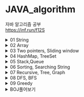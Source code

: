 # JAVA_algorithm
자바 알고리즘 공부   
<https://inf.run/f12S>
<details>
<summary>01 String</summary>

### 1-1 문자 찾기
    String으로 받은 내용 중 char로 받은 단어를 포함한 갯수 찾기
    charAt()으로 String의 특정 index 접근 ex)charAt(0)로 0번째 문자를 char로 가져온다
    향상된 for문에서는 배열이 들어가야하는데 그때 String.toCharArray()로 간편하게 배열생성가능
    str = str.toUpperCase(); 로 String을 대문자화
    c = Character.toUpperCase(c); 로 char를 대문자화
### 1-2 대소문자 변환
    String으로 받은 내용 중 대문자일경우 소문자로 소문자일 경우 대문자로 변환
    빈 String에 +=로 char를 추가한다는 생각을 떠올려보자
    Character.isLowerCase(x)로 소문자를 isUpperCase로 대문자를 판별할수있다.
    다른 방법으론 아스키 코드를 이용하는방법인데
    대문자의 아스키 코드범위는 65~90
    소문자의 아스키 코드범위는 97~122
    대문자와 소문자의 차이가 32나는걸 이용하는 방법도 존재한다.
### 1-3 문장 속 단어
    한 문장 속 가장 긴 단어 출력, 각 단어는 공백으로 구분된다.
    가장 긴 단어가 여러개일 경우 가장 앞쪽에 위치한 단어를 답으로 한다.
    방법 1
    현재 가장 긴 단어의 길이를 갱신하는 방식
    String[] s = str.split(" "); 로 split한 string들을 for문으로 돌면서 해결
    방법 2
    while문과 indexOf, substring를 이용하여 index기반으로 자르고 비교하는 방식
    while((pos= str.indexOf(' '))!= -1)
    String tmp = str.substring(0,pos); 
### 1-4 단어 뒤집기
    n개의 단어를 입력받고 뒤집어서 출력
    StringBuilder의 reverse를 이용하면 쉽게 가능하지만
    while(lt <rt) 를 이용하여 하면 제약이 걸린 상황에서도 문제없음
### 1-5 특정 문자 뒤집기
    알파벳과 특수문자로 구성된 문자열에서 알파벳만 뒤집고 특수문자는 자리유지
    1-4 문제와 비슷하다
    다만 Character.isAlphabetic()를 사용하여 알파벳 유무를 판별하고 
    lt가 특수문자일때, rt가 특수문자일때, 둘다 알파벳일때 3경우로 나누는걸 생각한다면 구현은 쉽다.
### 1-6 중복문자 제거
    문자열에서 먼저나온 문자의 중복이 나올경우 제거하는 문제
    (str.indexOf(str.charAt(i))==i 를 이용하는게 가장 핵심
    현 index와 현 알파벳이 최초로 발견된 index가 같을때 answer에 추가하는 방식
### 1-7 회문 문자열
    거꾸로 읽어도 같은 문자열을 회문 문자열이라 명하고 대소문자를 구분하지않는다.
    첫번째로 맨 앞과 맨뒤를 length/2번 비교하는 방식으로 확인가능하고
    두번째로 StringBuilder의 reverse로 문자열을 뒤집은뒤
    str.equalsIgnoreCase로 대소문자 구분없이 두 문자열을 비교하여 판별하는 방식이 있다.
### 1-8 유효한 팰린드롬
    회문을 팰린드롬이라고 한다. 알파벳만 가지고 검사하며 대소문자 구분하지않습니다.
    Character.isAlphabetic()로 알파벳 유무 판별해서 알파벳 뽑아낸뒤 1-7방식을 쓰려했는데
    강의에선 replaceAll 매소드에 정규표현식을 사용해서 알파벳을 제외한 문자들을 제거했다.
    str = str.toUpperCase().replaceAll("[^A-Z]","");
### 1-9 숫자만 추출
    문자열 속에서 숫자만 추출하여 순서대로 자연수 생성
    x>=48 && x<= 57 일때 a = a*10 +(x-48) 로 아스키 번호 활용한 방법1
    Character.isDigit(x)으로 숫자판별해서 누적하는 방법2
    Integer.parseInt로 string을 int로 변환해주자
    나는 str = str.replaceAll("[^0-9]",""); replaceAll의 정규식을 활용했음
### 1-10 가장 짧은 문자거리
    문자열과 문자가 주어졌을때 해당 문자열에서 문자와 주어진 문자사이의 최소거리 출력
    ex)student t  = 1012210
    생각하기 어려운 문제 같다...
    처음 거리를 주어진 길이인 100보다 크게 둔다 ex)1000
    정답 문자열인 answer를 만들고 입력 문자열을 왼쪽부터 끝까지 돌면서
    같은 문자일경우 0을 answer에 집어넣는다.
    계속돌면서 같은 문자가 아닐경우 +1를 해서 집어 넣는다.
    이렇게 한바퀴를 돈뒤에 오른쪽부터 왼쪽으로 문자열을 도는데
    거리를 다시 1000으로 시작하고 전과 같은 방식으로 하되
    answer 문자열에 집어 넣을때 answer의 숫자값과 현재 계산한 값을 서로 비교한다.
    비교해서 더 작은 값으로 answer를 교체 한다.
    Math.min으로 작은값 리턴 가능하다.
### 1-11 문자열 압축
    문자열을 입력받고 연속으로 나오면 뒤에 숫자로 표기해준다. 단 한번일땐 생략
    ex) KKHSSSSSSSE -> K2HS7E
    answer=""로 시작해서 +로 채워나가는 방법으로 시작할건데
    이 알고리즘의 핵심은 int cnt=1를 정의해두고 현 문자와 다음문자가 같을때 cnt를 ++한뒤
    만약 다르면 현문자를 answer에 집어넣고(+=) cnt가1보다 크면 cnt도 집어넣는다(+=)
    여기서 주의해야할 점은 다음문자를 비교해야되는데 마지막 문자같은 경우는 다음문자가없어서
    에러가 나기때문에 미리 문자열을 받을때 빈공간을 하나 더 넣어주자
### 1-12 암호
    문자열이 #과 *로 이루어져서 입력 되는데 7의 배수만큼 입력된다
    #은 이진수의 1이고 *은 0이며 바꿔진 이진수를 7자리씩 십진수화한걸
    아스키코드로 변환하면 대문자 알파벳으로 변환되는 암호입니다.
    또 여기서도 answer=""로 시작해서 +로 채워나가는 방법으로 시작할건데
    substring을 이용해서 7개씩 자르는거 기억하자(substring(0,7))
    그리고 replace로 #은 1로 *은 0으로 바꾸고
    Integer.parseInt(tmp,2)를 사용해서 이진수를 십진수로 바꿀수있다
    바꿔진 십진수를 char로 casting해줘서 대문자 알파벳으로 표시한다.
    substring(7)로 계속 잘라주는것도 잊지말자
</details>
<details>
<summary>02 Array</summary>

### 2-1 큰 수 출력하기
    n개의 정수를 입력받아 바로 앞수 보다 큰수만 출력, 단 첫번째는 무조건출력
    ArrayList<Integer>에 정수들을 add해서 담는데 앞 인덱스와 비교해서 클때만 담자
### 2-2 보이는 학생
    n명의 학생이 일렬로 앉아있을때 선생님이 볼수있는 학생의 수 구하기
    단 학생들은 앞 학생들보다 클때 보이고, 작거나 같으면 보이지않는다.
    이중 for문으로 앞으로 다시가서 검사하려했더니 시간초과가 뜸...
    결국 max 변수를 만들어서 계속 초기화 해주는 방식으로 구현
### 2-3 가위 바위 보
    A와 B 둘이서 가위바위보를 하는데 1:가위, 2:바위, 3:보
    이긴 사람을 출력하고 비기면 D를 출력
    A과 이겼을때 비겼을때 그외(졌을때 = B가 이긴것)
    세가지 상황으로 분류하여 구현했다.
    강사는 return값이 string이어서 향상된 for을 쓸때 toCharArray()과정이 필요했다.
### 2-4 피보나치 수열
    입력받은 정수만큼 피보나치 수열을 출력한다.
    재귀방식도 생각해봤지만 빅오가 너무 커질거같아서 반복으로 풀이를 생각함
    입력받은 정수크기의 배열을 선언하고 1 1 을 미리 넣어둔뒤
    for문을 돌면서 뒤뒤에꺼 와 뒤에 꺼를 더해서 배열에 넣는 방식으로 풀이했다.
    다만 배열을 사용하지 않고 하려면 a=1 b=1 c 3개의 정수를 미리 선언하고
    c= a+b 를 한뒤 그다음엔 a가 b가되고 b가 c가 되기때문에 a=b, b=c를 해줘야한다.
### 2-5 소수(에라토스테네스 체)
    입력된 자연수까지의 소수의 개수 출력
    그냥 소수 구할때는 자기 자신하고 1 빼고 나눠지면 아니다로 판정하려했으나
    시간복잡도때문에 에라토스테네스의 체 사용
    2부터시작해서 입력받은 n까지 돌면서
    0일때 체크하고 그 배수들을 다 1로 초기화해서 pass
### 2-6 뒤집은 소수
    n개의 자연수를 입력받고, 각 자연수를 뒤집은뒤 소수면 출력
    강사는 숫자를 10으로 나누어서 일의 자리수부터 하나씩 뽑아내고
    뽑아낸 숫자를res=0, res = res * 10 + t 이런식으로 해서 숫자를 뒤집었다
    나는 string으로 받아서 이전에 lt와 rt로 뒤집고 int로 변환함
    소수판별 매서드를 하나따로 만들고 1과 자신을 제외한 숫자로 나뉘면 소수가 아니라고판별함
### 2-7 점수계산
    맞은 문제를 1점 틀린문제를 0점으로 하는데 연속으로 맞출시
    가산점을 부여하여 +1을 추가한다.
    tmp 변수를 사용하여 1일때 +1추가하고 0일때는 0으로 초기화 해주는게 포인트
### 2-8 등수구하기
    n명의 학생을 등수 매긴다. 단, 같은 점수는 같은등수로 동일처리
    cnt를 1로 두고 들어온 인덱스의 값을 전체와 비교해서
    다른 인덱스 값보다 작으면++를 해준다.
### 2-9 격자판 최대합
    입력된 n의 n*n크기의 격자판의 각행, 각열, 두 대각선의 합 중 가장큰값 출력
    나는 이차원 배열로 받은뒤 일일이 다 구해보고 가장큰값 찾았음
    강사도 비슷한 방식이지만 코드가 간결함, 다구하고 Math.max로 미리 정리해놓은등
### 2-10 봉우리
    격자판에서 가장자리는 0으로 초기화하고 자신의 상하좌우 숫자보다 큰곳은 봉우리다.
    같으면 봉우리 X
    이차원배열의 사방탐색을 사용했다. 미리 direction이라는 이차원배열에 사방이동을 저장해두고
    불러와서 쓰는 형식으로 구현했다.
    근데 항상 느끼지만 x y 이동이 [y][x] 이동이여서 맨날 헷갈린다.
    나는 indexOutOfRange가 나올까봐 미리 0으로 초기화된 배열을 만들었는데
    강사는 nx>=0 && nx<n 이런식으로 범위를 지정해둬서 회피했다.
### 2-11 임시반장 정하기
    1~5학년동안 n명의 학생들 중 같은반이었던 학생이 많은 학생이 반장이된다
    단 같은 경우엔 번호가 작은 학생이 반장이된다.
    세로로 학년별로 비교를 하려했으나 실패했다. 
    전혀 해결방안은 떠올리지 못한 문제... 다중for문에 취약함 gg
    가로로 즉 학생별로 비교를 하는 걸 생각해야한다.
    또한 같은 경우를 생각해서 최대치인 학생을 앞에서 부터 찾는데
    찾자마자 바로 break해준다. 그래야 맨번호가 나옴
    
### 2-12 멘토링
    n명의 학생과 m번의 시험을 보면서 멘토 멘티가 가능한 쌍을 구한다.
    멘토는 m번의 시험 전부에서 멘티보다 높은 등수여야한다.
    정말 많이 헤맨 문제.... 다중 for문으로 넘어갈수록 머리가 안돌아간다.gg
    n명의 학생이 있기 때문에 경우의 수는 n*n 쌍이 생긴다. n*n쌍을 만들고
    멘토가 될 학생과 멘티가 될 학생의 테스트 등수를 비교해서 
    멘토가 등수가 더 크면 false를 반환하여 멘토자격X
    되면 true를 반환한뒤 n*n쌍를 1로만든다.
</details>

<details>
<summary>03 Two pointers, Sliding window</summary>

### 3-1 두 배열 합치기
    오름차순으로 정렬된 두 배열을 오름차순으로 다시 하나의 배열로 합치기
    두개의 cnt 값을 설정하고 while문을 통해 루프하면서 add 해준다.
    for문 만 생각했었는데 while문 쓰는거 까먹지말자
### 3-2 공통원소 구하기
    두 집합에서 공통원소를 추출하여 오름차순으로 출력해라
    처음엔 이중 for문 으로 해봤는데 당연히 시간초과 나왔고
    cnt를 두개 설정해서 while문을 통해 도는 방식으로 했다.
    다만 두 집합을 Arrays.sort()로 미리 오름차순으로 정렬했다.
    1. 미리정렬 2. 2개의 포인터로 while문 순회 3.조건만족시 add
    이런식으로 생각해야되는것같다.
### 3-3 최대 매출
    n일중 연속된k일간의 최대 매출액 구하기
    이중 for문으로 생각했는데 시간초과 떠버림
    sliding window라는 기법 사용, 길이가k인 창문을 생각해서 계속 미는형식
    최초엔 k크기만큼의 창문 구하고 그담부턴 다음인덱스를 더하고 맨뒤 인덱스를 빼는형식으로 창문유지
    max+= (arr[i]-arr[i-k]); 이런식으로
    max가 answer변수보다 클때 초기화해주는 형식으로 구하자
### 3-4 연속 부분수열
    n개의 수로 이루어진 수열에서 연속된 부분수열의 합이m이 되는경우 구하기
    나는 2개의 포인터를 이용하여 원하는수보다 커지면 인덱스를+1 해서 진행했는데
    강사는 2개 포인터와 sliding window 를 섞어서 씀. 굳이?
### 3-5 연속된 자연수의 합
    양의 정수 n을 연속된 자연수의 합으로 가능한 가짓수 출력
    나는 n을 n개의 int[]로 만들어서(ex n=5  arr= 1 2 3 4 5)
    포인터를 2개써서 확인하는 방식으로 했다. (3-4 참고)
    강사는  ex) n=15 일때  2개로 나뉘어 지려면 1+2=3을 빼고 15-3=12
    12/2 =6  1+6 , 2+6 이렇게 나누어지면 가능하다 방식을 사용했다.
### 3-6 최대 길이 연속부분수열
    0과 1로 구성된 수열에서 최대 k번 만큼 0을 1로 변경가능할때 최대 1부분길이
    어떻게 풀어야할지 감을 못잡음 gg
    포인터 2개와 sliding window로 푸는데 rt가 움직이는데 1일때는 지나가고
    0일때는 cnt를 올린다. cnt가 k보다 커질때는 lt를 움직여서 0을 1로 바꾼걸
    다시 0으로 돌리면서 cnt를 줄여준다.rt-lt+1로 길이를 구하고 
    answer보다 커질때 answer를 초기화해준다.
</details>
<details>
<summary>04 HashMap, TreeSet</summary>

### 4-1 학급 회장
    후보중 가장 많이 선택된 후보를 출력
    배열로 받아서 그냥 갯수 세려했는데 해쉬를 써봐야될것같아서
    HashMap을 사용해서 풀어봄. containsKey로 있는거면 그냥 value값을 +1해주고
    없는거면 새로운 후보니까 put해줌, 최대값은 key를 순회하며 초기화하는 방식으로함
    강사는 map.put(x,getOrDefault(x,0)+1)을 사용해서 좀더 간편하게 map세팅을함
    size로 key갯수를 알수있다. remove로 제거가능. keySet으로 순회하는거 중요
### 4-2 아나그램
    anagram은 알파벳의 나열순서는 다르지만 그 구성이 일치할 경우를 의미한다.
    ex) apple  ppela
    입력받은 두 문자열이 아나그램인지 YES NO로 판별한다.(대소문자 구분)
    난 HashMap을 사용하여 풀었다. getOrDefault로 처음 문자열을 받고
    그 다음 문자열을 받을때 getOrDefault로 같은게 있으면 value값을 -1하는 방식
    그리고 value를 돌면서 0이 아닌값이 있으면 아나그램이 아니라고 생각한다.
### 4-3 매출액의 종류
    n일간의 매출기록중 연속된 k구간 매출액의 종류를 모두반환한다.
    처음엔 HashSet을 이용해서 중복제거를 하려고했는데... 이걸 이용하자니
    이중for문을 써야해서 시간 초과~
    원하는대로 HashMap의 size() 즉 key갯수와 sliding window를 결합해서 풀었다.
    여기서 생각해야되는점이 value값이 0이되면 해당 key를 remove해줘야 size()할때 포함이안된다는점
    형태 자체는 문제3-3의 변형느낌으로 품
    강사도 유사하게 푼듯? 다만 굳이 lt rt를 할이유가 있나 싶음
### 4-4 모든 아나그램 찾기
    S문자열에서 T문자열과 아나그램이 되는 S의 부분문자열의 개수를 구하라
    s 와 t 로 map 2개 만들어서 비교하는 방식
    lt와 rt로 sliding window를 돌면서 확인
    isEqual메소드를 만들어서 두map이 같은지 확인했다.
    나는 isEqual를 따로 만들었는데 map.equals()로 간편하게 확인가능함...
### 4-5 k번쨰 큰 수
    1~100 사이 숫자 n장을 가지고있는데 미리 뽑아둠
    이 n장에서 3번 뽑아서(중복허용X) 더한 값 중 k번째로 큰값찾기, 없으면 -1 return
    삼중 for문으로 하면 시간초과 나려나? 했는데 n이 최대100이라 n^3의 상황에서도 1000ms안쪽
    삼중 for문으로 경우 다 구하고 HashSet에 집어넣어서 중복은 다 제거함
    ArrayList에 넣고 sort하는데 Collections.sort(answer,Collections.reverseOrder());
    내림차순으로 정렬함
    answer.size()가 k-1보다 클때 answer.get(k-1)로 값 리턴해주고 작으면 -1리턴
    강사는 TreeSet을 이용해서 set의 중복제거와 자동으로 정렬되게 했다.
    TreeSet<Integer> Tset = new TreeSet<>(Collections.reverseOrder));
    TreeSet에는 first 와 last 메소드가 있는데 각각 맨앞 맨뒤 값을 가져온다.
</details>
<details>
<summary>05 Stack,Queue</summary>

### 5-1 올바른 괄호
    괄호가 올바르게 입력되면YES 아니면 NO
    Stack을 이용해서 (가 입력되면 스택에 집어넣고 아니면 즉 )면pop하는데
    Stack 내부에 아무것도 없을때 pop하려하면 바로 false를 리턴한다.
    stack.pop()
    stack.add()
    stack.push()
    stack.empty()
### 5-2 괄호문자제거
    입력된 문자열중 소괄호 사이에 있는 모든 문자 제거 후 남은 문자 출력
    제대로 입력했다는 가정이 전제인듯?
    stack에 push하는데 만약 ')'면 peek로 스택맨위 검사하면서 (일때까지 다 pop해버리는 방식으로 품
    강사도 같은 방식인데 나는 peek로 확인하고 pop했는데 강사는 그냥 바로 pop해버림
    if(x==')') while(stack.pop()!='(') 이렇게 넘어감. 간편한듯?
    나는 향상된 for문으로 char가져왔는데 stack.get으로 하나씩 가져올수도있다.
### 5-3 크레인 인형뽑기(카카오)
    크레인으로 하나씩 뽑고 바구니에서 맨위에 있는것과 같으면 인형이 터지는 방식,터진인형갯수 return
    풀이에 앞서서 머리속 생각을 바로 옮기지않고 메모장에 정리한뒤 작성함.
    이렇게 하니까 어렵지 않게 풀이가능했음.
    이차원배열 arr[n][k]라 했을때 n을 돌면서 0이면 continue로 넘어가고 아니면 그값을
    pick으로 가져온뒤 가져온 pick값이 현재 스택의 peek와 같으면 pop한뒤 answer+2하고 pick다시0
    0보다 클때(즉 같지않을때) push해서 스택에 넣어주고pick0. 이때 스택에 암것도 없을때peek시 
    exception이 발생하기 때문에 empty()할때는 그냥 바로 push해주고pick0.
    알아둘점은 k에 move의 칸-1이 들어간다는 점
    강사도 비슷한 방식인듯 다만 push하고 pop하는 조건문세울때 좀더 깔끔한듯하다<- &&같은 조건을 나는 자꾸 잊는듯...
### 5-4 후위식 연산(postfix)
    후위연산자를 연산한 결과 출력,후위식연산? ex)3*(5+2)-9 -> 352+*9- 이런식으로 변경
    스택을 이용해서 숫자면 push 연산자가 나오면 pop() 두번해서 해당연산자에 맞는 연산하게 한뒤
    그 결과값을 다시 push하는 형식으로 구현했다.
    여기서 char로 숫자를 받아오는데 이걸 int로 바꾸는 방법은 다양하니 알아두자
    //stack.push(Integer.parseInt(String.valueOf(x)));
    //stack.push(Character.getNumericValue(x));
    //stack.push(x-48);
### 5-5 쇠막대기
    괄호로 이루어진 문자열에서 () 경우만 레이저이고 나머지는 (로시작해서 )로 끝나는 막대기
    레이저로 잘린 총 막대기의 조각수를 구해라
    처음에 보고 이게뭐지 싶었던 문제 고심끝에 생각한 방법은
    일단 ()인 경우를 L로 만든다음 순회하면서 L일때는 스택에 쌓인 size만큼 더해주고
    )일때는 막대기의 끝이니까 1를 더해준뒤 pop해준다.
    근데 ()를 L로 만드는걸 순회하면서 하려했더니 index에러가 났다.
    그래서 그냥 String의 replace 메소드를 사용해서 바꾸니 편하고 좋았다.
    String replaceStr = str.replace("()","L");
    강사와 생각하는건 비슷했는데 강사는 str를 i로 순회하면서 i-1값을 통해 막대기인지 레이저인지
    판단하는 방식을 사용했다.
### 5-6 공주 구하기
    n명의 사람중 k번째 때마다 사람을 뺀다. 마지막으로 남은 사람 return
    queue를 이용해서 구현했다. 큐의 size가 1이 되기전까지 돌면서
    cnt 값이k일때마다 remove하고 아니면 poll로 제거한뒤 다시 queue로 넣는다.
    Queue<Integer> queue =new LinkedList<>(); 자바에서 큐는 linkedlist로 생성해야한다.
    queue.offer() add와같은기능
    queue.add()
    queue.poll() 맨앞에걸뽑고(제거하고) 반환함
    queue.remove() 제거
    queue.size()
### 5-7 교육과정 설계
    처음에 꼭들어야하는 수업 순서가 있다(선수과목같은)
    다음으로 입력받는 자신이 짠 수업순서가 올바르면 YES 아니면 NO 반환
    큐를 만들고 짠수업에서 같은 값이 나오면 큐에서 제거하고 만약 큐가 비었다면 제대로 만든거로 판단
    강사는 contains로 일단 값이 존재하나 찾고 그담에 poll로 뽑은걸 비교해서 같지않으면 바로no리턴하는 방식
    이렇게하면 중간에 순서가 잘못된순간 바로 알수있어서 좋다. 내방식은 다 돌아봐야 알수있어서 별로인듯
### 5-8 응급실
    대기 중인 사람들중 현재 순서보다 위험도가 높은 사람이 있다면 현재순서인사람을 제일뒤로 놓고 다음 사람을 뽑는다.
    즉 대기목록에 자기 보다 위험도가 높은 환자가 없을 때 자신이 진료를 받는 구조.
    m번째 환자는 몇번째로 진료를 받는가?
    일단은 gg를 친문제
    구조는 이해했으나 중복 처리 방법을 몰랐다. 같은 위험도일때 어떻게 내가 처음 고른m번째 사람인지 구별방법을 생각못함
    결국 강사의 방식을 보니 class를 따로 만들어서 id 와 위험도를 만들어주고 id를 통해구분하는 방식을 사용했다.
</details>
<details>
<summary>06 Sorting, Searching String</summary>

### 6-1 선택 정렬
    선택정렬을 사용해서 오름차순으로 정렬, 출력하라
    선택정렬이란 처음부터끝까지 돌면서 가장 작은 값을 하나뽑고 그다음작은값을뽑고...
    이런식으로 쭉 훑어서 정렬하는것. O(n^2)의 시간복잡도를 가지고있으며 버블정렬보단 2배빠르다.
### 6-2 버블 정렬
    버블정렬을 사용해서 오름차순으로 정렬, 출력하라
    버블정렬은 1번째와2번째를비교 정렬, 2번째와 3번째를 비교정렬....n-1번째와 n번째 비교정렬 후
    다시 처음으로 돌아가 n-2번쨰와 n-1번째 까지 정렬.... 이런식으로 한번 돌때마다 마지막하나가 정렬된다.
    최악의 성능이기때문에 지양할것.
### 6-3 삽입 정렬
    삽입정렬을 사용해서 오름차순으로 정렬, 출력하라
    삽입정렬은 배열의 모든 요소를 차례대로 확인하는데 이미 정렬된 부분과 비교해서 자신의 위치를 찾아서 삽입한다.
    떠올리기 굉장히 어려운 정렬이었다. 한번 gg쳤었음
    i값을 1부터 시작하고 j=i-1로 두어서 확인할 값인 arr[i]와 그전값들인 arr[j]들을 비교해서 크면 앞으로 미는 정렬이다.
    arr[i]가 더크면 멈추고 멈출때 기억한 j값에 1를 더해서 해당 위치에 삽입하면 정렬된다.
    https://hahahoho5915.tistory.com/8 <-이해안되면 보는 블로그
### 6-4 Least Recently Used
    LRU 알고리즘을 토대로 만드는 알고리즘
    contains 메소드를 따로 만들어서 캐시에서 동일한 작업번호가 있으면 해당 인덱스를 가져오고 아니면-99를 반환
    -99가 반환되면 삽입정렬때를 응용해서 캐시끝부터 처음까지 돌며 앞으로 한칸씩 당기고 첫칸에 해당 작업삽입
    -99가 아니면 인덱스가 반환된것이므로 해당 인덱스 부터 한칸씩 당기고 첫칸에 인덱스의 값 삽입
    강사와 같은 방식, 다만 난 인덱스를 가져오는 과정을 메소드로 따로 뺌
### 6-5 중복 확인
    자연수 중복여부 확인
    나는 입력받은 배열을 set에 집어넣어서 set.size()와 원래 배열 length를 비교해서 
    다르면 중복이있음, 같으면 유니크함 으로 판별했다.
    강사는 sort 한뒤 for문돌면서 이번 인덱스값과 다음 인덱스 값이 같은 경우 중복있음으로 판별함
### 6-6 장난꾸러기
    정렬된 정수들 사이에서 누가 두개의 위치를 서로 바꿨다. 바꾼 두 위치값을 반환하자.
    나는 정렬한 값과 원래의 값끼리 비교해서 위치를 찾았다. lt rt를 설정해서 앞에서 한번 찾고 뒤에서 한번찾았는데
    그럴필요가 없었네. 강사는 그냥 다를때마다 add넣어서 그냥 한번에 해결.
### 6-7 좌표 정렬
    n개의 평면좌표(x,y)들을 정렬하는데 x기준으로 오름차순으로 정렬하고 x값이 같을땐 y값 기준으로 오름차순으로정렬
    이차원배열로 푸는데 Array.sort()를 단순히 사용하려니 안되길래 gg쳤었다. 살펴보니 이차원배열은 comparator를 implements해서
    해야 되더라. 그래서 람다식을 이용해서 사용했고 o1[0] 과 o2[0]으로 비교해서 같을때는 o1[1] o2[1]로 두번째 인자를 비교했다.
    여기서 return 되는 값이 음수면 오름차순이고 양수면 내림차순인듯함. Integer.compare(o1[1],o2[1])로 비교간단히
    강사는 클래스를 따로 만들고 Comparable를 implements해서 compareTo를 오버라이딩 해서 Collection.sort로 해결함
    알아는 두는게 좋을듯함!
### 6-8 이분검색
    배열을 오름차순으로 정렬한뒤 이분검색(이진탐색)을 통해 m의 위치를 찾는다.
    이분검색은 배열의 절반에서 큰지 작은지를 확인한뒤 다시 절반으로 나누고 큰지 작은지 판단을 계속해서 하는 검색이다.
    매 단계에서 검색할 리스트의 크기를 절반으로 줄인다.
    나는 lt 와 rt를 설정한뒤 middle값을 계속구하고 arr[middle]보다 클때는 오른쪽이니까 lt= middle+1
    반대의 경우엔 rt = middle -1를 해서 lt<=rt인 동안 계속해서 반복하게 했다.
    강사도 같은 방식으로 풀었넹
### 6-9 뮤직비디오
    결정알고리즘 문제.
    n개의 곡을 m개의 dvd로 나눠서 담는데 dvd의 최소 용량 크기를 구하라.(각 dvd 크기는 동일)
    나는 최소용량이 곡중 가장 큰값 즉 1개만 들어갈때 라고 정하고, 모든곡이 한dvd에 들어갈 때 해서
    least 와 max를 구해둔뒤 least가 max보다 작거나 같을때 least를 +1하면서 찾는 방식을했다.
    for문으로 곡들을 돌면서 만약 더해진 값들이 least보다 크면 만들어둔 ArrayList에 추가하고 아니면 sum해두는방식으로 확인
    마지막으로 ArrayList의 크기가 원한 m개의 갯수보다 작거나 같을때 최소값이라고 판단했다.
    강사는 이분검색을 통해서 결정알고리즘을 푸는것이라고 했다. 내방식은 너무 문제에fit한듯;
    mid값을 용량의 크기로 잡고 가능할때 일단 저장해두고 왼쪽값을 살펴보고 불가능하면 오른쪽 값을 살펴보는방식
    더 컴팩트하고 좋은것같다. 다만 아직은 이정도로 생각하지는 못하겠...
    //Arrays.stream(arr).max().getAsInt(); 배열값중 가장큰값 가져오기
    //Arrays.stream(arr).sum() 배열값 다 더하기
### 6-10 마구간 정하기
    gg친 문제. 구현 방향을 잡기 어려웠다. 다시 한번 볼것
    결정알고리즘을 통해 푼 문제. 결정 알고리즘은 결국 답을 계속 좁혀나가서 최고의 답을 찾아 나가는 알고리즘인데
    여기서는 가장 가까운 두 말의 최대거리를 구하는게 목적이기 때문에 즉, 말 사이의 거리 중 최고의 답을 찾아가는것이다.
    거리는 1부터 최대arr[n-1] 까지의 범위 내에 존재하고 이분 탐색을 응용해서 값을 더 빠르게 찾아나가보았다.
    결국 핵심은 배치할수있는 말의수가 c마리의 말보다 같거나 클때 조건이 성립하므로 이분탐색으로 계속해서 찾아나가는게 핵심

</details>
<details>
<summary>07 Recursive, Tree, Graph</summary>

### 7-1 재귀함수
    재귀 함수는 스택 프레임을 사용한다. 따라서 부르는 위치에 따라서 반환되는값이 다르다!
    ex)     System.out.println(n);
            DFS(n-1);                   // 반환값 n n-1 n-2 ...
    ex)     DFS(n-1);
            System.out.println(n);    // 반환값 1 2 ... n-1 n 

    위 두 상황의 반환이 완전 반대다.
    스택프레임 안에는 매개변수 정보와 지역변수정보, 그리고 함수가 끝났을 때 복귀주소가 들어있다.(백트래킹?)
    void일때 return;으로 끝내기 가능
### 7-2 이진수 출력
    재귀를 이용해서 이진수를 출력해보자.
    스택 프레임을 이용해서 DFS(n/2)를 부르며 n%2값을 출력한다. 종료조건은 n==0일때로 지정
### 7-3 팩토리얼
    재귀를 이용한 팩토리얼 구현
    스택 프레임을 이용해서 n*DFS(n-1)을 부르고 종료조건은 n=1 일때 1 return
### 7-4 피보나치
    재귀 함수를 이용한 피보나치 수열 출력
    반복문이 더 좋긴하지만 재귀함수를 통해 구현해보자.
    그냥 재귀함수를 사용하면 이미 구했던 값을 다시 구하는 과정에서 시간 소모가 심하다.
    따라서 메모이제이션을 사용해서 시간을 단축해보자.
    메모이제이션은 동일한 계산을 반복해야 할 때, 이전에 계산한 값을 메모리에 저장함으로써
    동일한 계산의 반복 수행을 제거하여 프로그램 실행 속도를 빠르게 하는 기술이다.
    피보나치를 구하면서 구해진 값을 arr에 저장해서 그 값이 필요할때 꺼내서 쓰면 계산과정이 단축되는걸 이용한다.
### 7-5 이진트리순회
![binaryTree](src/git_resource/binaryTreeEx.png)

    이진 트리를 순회하는 방법에는 3가지 방법이 있다.
    전위 순회 : 부모 -> 왼쪽 자식노드 -> 오른쪽 자식노드  // 1 2 4 5 3 6 7
    중위 순회 : 왼쪽 자식노드 -> 부모 -> 오른쪽 자식노드 // 4 2 5 1 6 3 7
    후위 순회 : 왼쪽 자식노드 -> 오른쪽 자식노드 -> 부모 // 4 5 2 6 7 3 1
    부모의 위치가 순회이름을 결정하는듯?
    재귀의 방식을 사용하는데 탈출조건은 null일때 return; 한다. 
    그외에는 왼쪽자식 노드와 오른쪽 자식 노드를 탐색한다. 이때 어디에 print를 넣느냐에 따라 순회가 바뀐다.
    if (root == null)
        return;
    else {
        //System.out.print(root.data + " ");  전위 순회
        DFS(root.lt);
        System.out.print(root.data + " "); //중위 순회
        DFS(root.rt);
        //System.out.print(root.data + " "); 후위 순회
        }
### 7-6 부분집합 구하기
    재귀를 활용한 모든 부분 집합 구하기.
    int 배열 int[] ch 를 만들어서 현재 입력된 L 값이 포함된지 안된지를 판별한다. 1일경우 O, 0일경우 X
    스택 프레임을 이용하는데 1부터 n까지의 숫자를 돌면서 숫자가 포함된경우 포함되지않은경우 2가지로 나누어서 진행되는게 포인트
    이해는 할수있지만 아직까지 이런 알고리즘을 떠올리는것은 어려운것같다...
### 7-7 이진트리 레벨탐색
    7-5번의 이진트리를 DFS방식이 아닌 BFS방식으로 풀어보자.
    BFS는 루트로 부터 거리(레벨)을 기준으로 가까운 것부터 방문하는 방식이다.
    일반적으로 큐를 사용해서 반복적 형태로 구현하는 것이 잘 작동한다. DFS때는 재귀방식을 사용했었다.
    노드의 왼쪽 오른쪽이 null이 아니면 큐에 집어넣고 레벨을 +1하는 방식이다. 자세한건 코드 참조
### 7-8 송아지 찾기 1
    현재 위치로 부터 수직거리에 있는 송아지를 +1 , -1 , +5 의 이동 거리로만 움직이는 최소 횟수 구하기.
    최소 횟수를 구하려면 BFS를 사용해야한다고 생각해서 BFS를 사용했다.
    큐를 이용했고 레벨을 통해 횟수를 측정했다. +1인 경우 -1인경우 +5인 경우와 송아지 위치와 비교해서
    찾았는데 처음에는 시간 초과가 발생했다.
    이걸 어떻게 해결할까 고민하다 예전에 메모이제이션을 응용하여 이전에 갔던 값을 기록해둬서 
    갔던 값은 큐에 안 집어넣었더니 시간초과 문제를 해결했다.
    강사도 비슷했지만 	int[] dis={1, -1, 5};를 이용해서 움직이는 값을 for문을 통해 받았다.
    좀 더 좋은 방법이니 알아두자. 만약 이동방식이 늘어난다면 내꺼는 너무 fit해서 재사용성이 안좋다.
### 7-9 Tree 말단노드까지의 가장 짧은 경로(DFS)
    DFS로 트리의 말단노드까지의 거리중 가장 짧은 경로를 찾는문제.
    다만 속았다. DFS로는 모든경우를 판단할수없었다.
    나는 자식이 하나인경우에 어떻게 dfs로 풀수있지에 대해 고민했는데 그냥 bfs로 풀란다. ㅠㅠ
    강사의 방식과 비슷했으나 강사는 따로 min값을 선언하지않고
    Math.min(DFS(L+1, root.lt), DFS(L+1, root.rt)); 으로 최소 경로값을 찾더라.
    나쁘지않은듯?
### 7-10 Tree 말단노드까지의 가장 짧은 경로(BFS)
    BFS로 트리의 말단노드까지의 거리중 가장 짧은 경로를 찾는문제.
    BFS가 정석인 문제라고 한다.
    BFS를 이용해서 했다만... 나는 최소 거리가 나올때마다 초기화를 진행했는데 생각해보니
    BFS는 레벨 탐색이라 가장먼저 나온 end node의 거리가 사실 최소거리여서 바로 반환하면 되었던것...
    if(cur.lt==null && cur.rt==null) return L; 그래서 그냥 이렇게만 해도 되었다.. ㅠㅠ
### 7-11 그래프와 인접행렬
    그래프는 이차원 배열로 구현하는게 정석인듯
    1. 무방향 그래프 : 만약 1 3 이런식으로 들어오면 arr[1][3] = 1, arr[3][1] = 1 이렇게 둘다 체크.
    2. 방향 그래프: 만약 1 3 이런식으로 들어오면 arr[1][3] = 1 이거만 체크.
    3. 가중치 방향 그래프: 만약 1 3 5 이런식으로 들어오면 arr[1][3] = 5 이런식으로 가중치까지 체크.
### 7-12 경로탐색
    DFS를 이용한 그래프 경로 탐색.
    root 부터 특정 노드까지 갈수있는 모든 경우를 dfs로 구한다.   
    dfs는 깊이 우선 탐색이라 했지만 결국 내가 갈수있는 최대한의 가지를 뻗어 나가는거라 생각하면 될것같다.

    public void DFS(int v){
		if(v==n) answer++;
		else{
			for(int i=1; i<graph.length; i++){
				if(graph[v][i]==1 && ch[i]==0){
					ch[i]=1;
					DFS(i);
					ch[i]=0;
				}
			}
		}
	}
### 7-13 경로탐색(인접리스트)
    7-12때와 같은 경로 탐색이지만 이차원배열로 행렬을 만드는게 아닌 인접리스트를 사용한 방법
    인접리스트를 사용하면 노드수가 많아져도 부담이 덜하다. 갈수있는 곳만 가니까?
    ArrayList<ArrayList<Integer>> graph = new ArrayList<ArrayList<Integer>>(); //인접리스트 생성방식
    	
    public void DFS(int v){         //방식 자체는 이전과 같다. 다만 인접리스트의 사용과 초기화을 알아두자
		if(v==n) answer++;
		else{
			for(int nv : graph.get(v)){
				if(ch[nv]==0){
					ch[nv]=1;
					DFS(nv);
					ch[nv]=0;
				}
			}
		}
	}

    //초기화 방법
    for(int i=0; i<=n; i++){
        graph.add(new ArrayList<Integer>());
    }
    ch=new int[n+1];
    for(int i=0; i<m; i++){
        int a=kb.nextInt();
        int b=kb.nextInt();
        graph.get(a).add(b);
    }
### 7-14 그래프 최단거리(BFS)
    BFS로 그래프 최단거리구하기.
    기존 BFS와 다른점은 7-13에서 배웠던 인접리스트를 활용했다는점. 그리고 이전 값에 +1해가는 방식이라는점이다.
    물론 기존의 행렬로 구하면서 레벨값을 거리로 하는 방법이 좀더 친숙하긴하나 이 방법도 기억해두자.
</details>
<details>
<summary>08 DFS, BFS</summary>

### 8-1 합이 같은 부분집합
    n개의 원소로 이루어진 자연수 집합에서 두개의 부분집합으로 나누었을때 두 부분집합의 합이 서로같은 경우 YES반환.
    이전 모든 부분집합을 구하던 코드에서 영감을 받아서 코드 작성.
    check로 내가 현재 간 값을 true false로 표기한다.
    이전과 같이 현재 원소를 넣는 경우 안넣는 경우 2개의 상황을 통해 모든 경우의 수를 구하는 것이 목표.
    다만 두 부분집합을 비교하는게 좀 까다로웠는데
    int subset1 =0;   //check가 true인 값
    int subset2 =0;  //check가 false인 값
        for (int i = 0; i < n; i++) {
            if(check[i])
                subset1+=arr[i];
            else
                subset2+=arr[i];
            }
    if(subset1==subset2){
        result =true;
    }
    subset1과 2를 check를 통해 구분하여 구하고 비교하는 방식을 채용했다.
    강사의 방식은 전체 합에서 지금 subset의 합을 빼서 subset과 같은지 비교해서 찾았는데 크게 와닿진...
    subset의 합이 전체의 1/2보다 클때는 return;해서 성능을 향상 시킬수있을것같다.
### 8-2 바둑이 승차
    개가 n마리 있고 트럭엔 C 무게만큼 담을수 있을때 최대한 담을수 있는 무게는?
    dfs로 문제를 풀었다.
    이전 allSubset문제 처럼 모든 경우를 다 둘러본다. 개를 태운다 안태운다로 이진트리를 만드는것.
    check를 통해 구해진 값이 c보다 크면 바로return;하고 아니면 max값을 계속 초기화하는 방식.
### 8-3 최대점수 구하기
    시간제약 속에서 가장 많은 점수를 얻는 문제들을 푸는 경우를 찾는 문제.
    DFS로 모든경우를 뒤지고 그속에서 max를 계속 초기화 하는 방식으로 풀었다.
### 8-4 중복순열
    n개의 숫자 중 중복을 허락해서 m번 뽑는 모든 경우의 수. 즉 모든 경우의 수는 n^m가지가 될것이다.
    생각보다 헤맨 문제. 지금까지의 이진 트리가 아니라 n번 뽑아야하니까 n개의 가지 씩 늘어가는 트리를 생각해야함.
    static int[] checkCurInt;가 핵심인데 같은 레벨에서 n번 돌때 1 2 ... n의 for 문의 i값을 저장해서
    모든 경우를 기록하는게 포인트라고 할 수 있다. 탈출조건은 레벨값이 m이 될때 라고 할수있다.
### 8-5 동전교환
    거슬러줄 돈과 여러 단위의 동전을 입력받고 거스름돈을 줄때 가장 적은수로 동전을 교환해줄수있는 방법.
    BFS를 생각했으나 일단 DFS로 풀었다. 이전 8-4 중복 순열 문제와 같이 모든 경우를 뽑는데 거슬러줄 돈보다 동전의 합이 크면 안된다.
    근데 시간초과가 났었는데 여기서 큰수, 즉 단위가 큰 동전을 먼저 생각해야지 시간이 단축되는데 크게 도움된다.
    그 외에도 이미 구한 min 값보다 큰 값들은 pass 하는 등의 시간 단축 요소도 있었다.
    Arrays.sort(arr,Collections.reverseOrder()); 이것으로 내림차순 int 배열을 만들수있는데 
    다만 여기서 int[]가 아니라 Integer[]로 선언해야 가능하다는점 명심해야한다.
    강사와 사고가 정확히 똑같았다 ㄷㄷ
### 8-6 순열 구하기
    중복없이 순열을 구하기. 
    8-4와 비슷하지만 중복을 배제해야한다. 내용자체는 같다 다만 주의해야할점? 생각해야할점은
    중복은 check같은 boolean 체크를 할필요가없고, 중복제외는 check해서 안간곳만 가는 걸 이해해야한다.
    간단한듯 뭔가 아리송했던? 한번쯤 다시 봐야할 문제. 긴가민가. 
    cur_int를 안쓰고 그냥 check값 true false 체크로만 하려하니까 어려워진다. 그냥쓰자
    for (int i = 0; i < n; i++) {
        if(check[i]==false) { //안갔을때
            check[i] = true;  //갔다고 체크
            cur_int[L]=arr[i];  //간곳 값 저장
            DFS(L + 1);
            check[i] = false; //돌아와서 반환
        }
    }
    이게 핵심 로직
### 8-7 조합의 경우수
    조합의 경우 수를 구하라. 다만 공식을 사용하지말고 재귀를 사용.
    nCr = n-1Cr-1 + n-1Cr  이거 사용하는데
    종료 조건은 n=r 이거나 r=0 일때 1를 return 하는걸로한다.
    처음엔 그냥 했는데 큰수 넣으니까 시간초과 나서 
    이차원배열을 이용한 메모이제이션을 사용했다. 자세한건 코드 참조.
### 8-8 수열 추측하기
    1~n까지의 숫자 로 이루어진 배열에서 파스칼의 삼각형처럼 위에 2개 더한값이 아래줄에 저장될때
    마지막 한개의 값이 입력받는 f 와 같다면 첫째줄 배열을 반환한다.
    파스칼의 삼각형 성질을 몰라서 브루트포스하게 하려다가 그냥 gg쳤던 문제. -> 그냥 쭉해볼껄 형 코드보니까 시간초과안나네...
    이전 8-7 조합의 경우의 수 에서 했던 컴비네이션 구하는 메소드를 가져와서 미리 배열을 만들어 두고
    중복없는 순열을 만들던 dfs에 그걸 가미한 정도의 코드다. 공식만 알면 생각보단 짧게 풀수있던문제.
    다시 한번 풀어봐야겠다.
### 8-9 조합 구하기
    1~n까지의 공에서 m개를 뽑는 방법 모두 출력.
    순열과 비슷한 문제지만 키포인트는 for (int i = start; i <= n; i++) 에서 i를 start로 받는게 핵심인듯하다.
    원리 자체는 현재 인덱스를 넣냐 안넣냐 라는 단순한 원리지만 start를 통해 한번 간곳을 배제하는 방식을 기억하자.
    간단한 문제였지만 start를 생각하기 좀 힘들었다.
### 8-10 미로탐색
    dfs를 통한 7*7 격자판 미로 탈출 하는 경로의 가지수 모두 구하기
    앞 뒤 왼쪽 오른쪽을 간다 안간다라는 요소를 통해 진행되는 dfs. 생각보단 쉽다.
    7*7 배열이지만 8*8배열을 써서 인덱스를 좀 편하게 만들면 좋다.
    또한 앞 뒤 옆 왼쪽 오른쪽을 움직일때 indexoutofrange를 방지하기위해 next_x, next_y를 만들고 
    if(0<next_x && next_x<8 && 0<next_y && next_y<8 && maze[next_y][next_x]==0 ) 이런식으로 배제한다.
    int[][] direction ={{-1,0},{1,0},{0,-1},{0,1}}; 이걸로 좀 편하게 next_x, next_y를 설정할수있다.
### 8-11 미로의 최단거리 통로
    BFS를 통해 미로의 최단경로의 길이를 찾는다.
    BFS를 언제쓸까? 생각해 봤는데 뭔가 퍼져나가면서, 최소, 최단을 구할때 사용하는것 같다.
    BFS의 특징인 큐를 만들고 반복하는 방식으로 품. 다만 처음 받은 maze 값 말고
    경로를 표시할 path 배열을 선언하고 path에 표기해서 최단거리 표를 작성하는게 이번 BFS의 목적.
    만든어진 표에서 원하는 좌표를 고르면 그곳의 값이 결국 최단거리 경로의 길이다.
### 8-12 토마토
    BFS를 활용한 토마토가 전부 익는 최소 날 구하기.
    처음 실패는 while문 속 for문을 돌때마다 answer를 늘려봤는데 생각해보니 레벨당 + 방식이 아니여서 너무크게나옴
    그래서 int length = queue.size(); for (int i = 0; i < length; i++) 이방식을 통해 레벨당 순회를 했다.
    강사 처럼 dis배열을 만들어서 이전에 8-11에서 내가 path배열쓰듯이 현재 값들을 늘려나가고 그중 가장 큰값을 가져오는 방식을 쓸까했지만
    굳이? 날짜만 구하면 될거같은데? 싶어서 좀더 간단히 해봄. 강사 방식도 충분히 직관적이고 좋으니 써보자
### 8-13 섬나라 아일랜드
    DFS로 풀어본 문제.
    이중for문으로 다 돌면서 만약 섬(1)이 있다면 dfs로 인접 섬들을 다 찾는 방식. 간곳은 count_map으로 표시한다.
    bfs로 푸는 방식도 있으니 기억은 해두자
    강사는 기존 맵에서 섬(1)을 지우면서 answer를 늘려나가는 방식. 나는 기존맵은 그대로 두고 count_map에 표시하는 방식
### 8-14 피자 배달 거리
    N*N 크기의 지도에 피자집과 집이 있는데 피자집을 m개로 줄일때 m개로 줄여진 피자집과 모든 집의 거리의 합이 최소일때
    그 거리의 합을 구하라.
    DFS를 통해서 이전 combList때와 같이 m개의 피자집을 고르는 조합을 구하고 구해진 피자집과 모든 집들의 x y 거리비교를 통해서
    최소일때 마다 갱신해 나가는 방식으로 구하면 된다. DFS자체는 이전 조합문제와 다를바 없지만 최소값을 구하는건 조금 신경써야하는 문제
</details>
<details>
<summary>09 Greedy</summary>

### 9-1 씨름 선수
    자신보다 키와 몸무게 모두 큰 사람이 있다면 자기 자신을 제외한다.
    키나 몸무게 한쪽만이라도 크면 제외당할일은 없다. 각 선수들은 키와 몸무게가 모두 다르다.
    이게... 그리디? 솔직히 아직 감이안온다. 그리디는 현재 상황에서 최선의 값을 찾아 나가는 알고리즘이라 들었는데.이게 뭐지?
    일단 키를 기준으로 내림차순 정렬을 하면 몸무게 비교만 하면되어서 편하다.
    max 변수를 통해 현재보다 큰 값이 들어오면 초기화해주고 answer 즉 선수 숫자를 늘린다.
    큰값이 아니라는것은 현재 키도 작고 몸무게도 작기때문에 선수가 될수없다는것이고 몸무게라도 커야지 선수로 들어가진다.
### 9-2 회의실 배정
    한개의 회의실에서 회의를 하는데 사용 시간표를 보고 최대로 사용할수있는 회의 수를 출력해라.
    그리디의 대표 문제라고 생각해도 좋을 문제 같다. 이걸 예시로 많이 쓰는듯.
    그리디의 기본 원리인 가장 최적해를 계속해서 뽑아 나가는 방식을 이용하자.
    가장 빨리 끝나는 회의를 계속해서 뽑아 나가면서 겹치는 회의는 제외한다.
    가장빨리 끝나는 회의를 뽑는게 과연 최적해인가? 그거에 대한 대답은
![conference](src/git_resource/conferenceEX.png)

    이 사진을 통해 설명 가능하다. 빨리 끝나는 회의 일수록 그 뒤에 회의에 사용할수있는 시간이 늘어간다.
    좀 더 자세한 내용은 https://source-sc.tistory.com/59 해당 사이트에서 확인
    9-1때와는 조금 다르게 time 클래스를 만들고 Comparable과 compareTo를 사용해 보았다.
    this.start -o.start; this를 먼저쓸때 내림차순이 되는데... 정확한 원리는 잘...
    내림차순으로 끝나는 시간을 정렬한뒤 계속 시간을 뽑아 나갈때 시작시간이 끝나는 시간보다 클때 갱신 및 추가 하는 방식
    for(Time ob : arr){
        if(ob.start >=et){
            answer++;
            et=ob.finish;
        }
    }
### 9-3 결혼식
    각 방문 손님이 도착하고 떠나는 시간을 입력받고 손님들이 동시에 가장 많이 존재할때의 수를 구해라.
    TimeStatus 클래스를 따로 만들고 정렬을 위해 Comparable을 impl 했다.
    해당 클래스에는 시간과 status(입장or퇴장 여부)를 받는다. 입장일경우 1, 퇴장일 경우0
    그렇게 시간 기준으로 내림차순 정렬후 입장일때 +1 퇴장일때 -1하는 방식. 다만 퇴장시간은 정확히 그시간엔 없기때문에
    퇴장시간이 입장 시간보다 빠르게 정렬되야한다. 따라서 퇴장을0 입장을 1로해서 내림차순 배열을 했다.
    이게 그리디 인지는 잘모르겠지만...
### 9-4 최대수입 스케줄
    기업이 요청한 가능한 d-day 날짜와 수입을 비교해서 하루에 하나의 기업에서만 강연이 가능할때 최대의 수익을내려면?
    시간(d-day)를 기준으로 내림차순으로 비교해야한다. 가장 오래된 날짜 부터 하루기준으로 우선순위큐(내림차순기준)로 수입을 집어넣고
    하루마다 하나씩 뽑는것(집어넣은것 중 가장큰 값). 이것이 문제 풀이.
    키포인트는 오래된 날짜부터 하루 기준으로 값을 우선순위 큐에 집어넣고 poll(가장큰값)을 하는것.

### 9-5 다익스트라
    가중치 방향 그래프에서 1번 정점부터 모든 정점으로의 최소 거리비용을 출력해라. 
    인접리스트와 큐를 활용하여 풀었다. 자세한 내용은 코드 참조
    Arrays.fill(shortPath,Integer.MAX_VALUE);를 통해 편하게 초기화 가능
    다만 강사의 방식은 우선순위 큐를 이용해서 가장 짧은 거리의 값을 먼저뽑는 방식이다.
    이렇게 하면 확실히 좀 경우를 줄이...겠지? 내 방식이 틀린건가? 시간차이가 많이 나려나? 모르겠다...
    내 방식은 거의 모든 경우를 확인해봐야하기때문에 시간이 오래걸릴 가능성이 높다. 따라서 다익스트라 라곤 볼수없다.
    가장 짧은 거리를 고정하는, 즉 가장 짧은거리를 먼저 선택하는 방식이 중요한 다익스트라의 키포인트 인듯하다.
    그러니 강사 방식을 알아두자 이게 정석 다익스트라 방식인듯하다.

    public void solution(int v){
		PriorityQueue<Edge> pQ = new PriorityQueue<>();
		pQ.offer(new Edge(v, 0));
		dis[v]=0;
		while(!pQ.isEmpty()){
			Edge tmp=pQ.poll();
			int now=tmp.vex;
			int nowCost=tmp.cost;
			if(nowCost>dis[now]) continue;
			for(Edge ob : graph.get(now)){
				if(dis[ob.vex]>nowCost+ob.cost){
					dis[ob.vex]=nowCost+ob.cost;
					pQ.offer(new Edge(ob.vex, nowCost+ob.cost));
				}
			}
		}
	}
### 9-6 친구인가
    친구의 친구는 친구일때.(a->b, b->c ==a->c) 서로 친구인지 확인하는문제
    나는 좀 다르게 풀었는데 원리? 자체는 크게 다른거같진않은듯? 시간도 비슷하게 측정되고. 자세한건 내 코드isFriend확인
    강사의 코드 unionFind는 일단 어떤두개의 노드를 같은 집합으로 묶는 union 과 노드가 어느 집합에 포합되어있는지 찾는 find로 분리된다.
    트리 구조를 생각하면 될것같다. find의 else return unf[v]=Find(unf[v]); 부분에서 시간복잡도 개선이 이루어진다.
### 9-7 원더랜드(크루스칼)
    Kruskal 크루스칼 알고리즘을 이용한 최소 신장(스패닝) 트리 구하기. 
    신장트리란? (1) 모든 정점을 포함하고, (2) 정점간 서로 연결이 되며 사이클이 존재하지 않는(사이클이 존재하면 graph, 즉 트리 기본조건)그래프
    크루스칼은 간순 기준 즉, 가중치값을 기준으로 하는느낌?
    -크루스칼 과정- 
    1. 간선들의 가중치를 기준으로 오름차순으로 정리, 2. 간선들을 계속 선택한다. 
    3.사이클이 형성되면 선택하지 않는다. 4. 선택된 간선의 갯수가 정점-1개일때 종료
    이게 대표적인 최소 신장 트리 과정이다.
    이때 3번 사이클의 유무를 판단할때 union & find 자료구조 사용한다.
### 9-8 원더랜드(프림)
    prim 프림 알고리즘을 이용한 최소 신장(스패닝) 트리 구하기
    프림은 노드 기준? 간곳과 안간 곳의 연결중 최소값들을 골라서 포함해 나가는? 느낌
    -프림 과정-
    1. 임의의 정점을 선택하여 트리 T에 포함 2. T에 서 갈수있는 간선중 최소 간선을 선택(우선순위큐로)
    3. 찾은 간선이 전에 간적없는 노드일때 T에 포함시킴 4.모든 노드가 T에 포함될떄까지 반복
    흠... 뭔가 다익스트라하고 비슷한 느낌인거 같은..?
</details>
<details>
<summary>BOJ풀어보기</summary>

### boj 14923번
    https://www.acmicpc.net/problem/14923
    BFS를 통해 미로의 최소거리를 구하자
    대신 조건으로 한번 벽을 부술수있는데 이걸 처리하는게 주요관점
    boolean 삼중 배열을 통해 방문했는가와 벽을 부수는 지팡이 사용횟수를 기록하는게 포인트다.
    현재는 지팡이를 한번만 쓰기때문에 boolean[x][y][2] 라고했지만 두번,세번조건이라면 [3],[4] 이런식으로 할수도있을것같다.
    Node의 요소에 int useWand; 횟수가 들어가야한다.
    
    근데 왜 사용횟수 기록이 중요한가? 왜냐하면 이전에 간 기록때문에 벽을부수고 새로운 길을 갈때 막힐수도있기때문!

### boj 1726번
    https://www.acmicpc.net/problem/1726
    BFS를 통해 로봇이 최소한의 명령을 사용하여 목표지점에 도달하도록하자

### boj 1012번
    https://www.acmicpc.net/problem/1012
    DFS를 통해 땅에서 인접한 배추들의 모임을 구하자!
    예전에 섬의 갯수를 판별하는것과 거의 유사한 문제인듯하다.
    DFS를 통해 갈수있는 배추들의 모임을 구하고 모임의 갯수가 곧 지렁이가 필요한 최소 갯수이다.

### boj 15684번
    https://www.acmicpc.net/problem/15684
    DFS를 통해 사다리에서 놓을 공간을 찾자.
    0,1,2,3 개의 사다리를 놓는것을 DFS로 찾고 check로 검증. 사다리를 놓은뒤 안되면 백트래킹으로 지움!
    DFS를 통해 갈수있는 배추들의 모임을 구하고 모임의 갯수가 곧 지렁이가 필요한 최소 갯수이다.
    https://sdesigner.tistory.com/116 참고

### boj 2644번
    https://www.acmicpc.net/problem/2644
    BFS를 통해 촌수를 구하자
    쉬운 BFS문제. 이차원 배열을 만들고 사람들을 배치한뒤 큐에 넣고 찾으면서 촌수를 세면된다.

### boj 14503번
    https://www.acmicpc.net/problem/14503
    시뮬레이션문제
    주어진 조건을 잘보고 정확하게 구현한다.
    2차원배열로 맵을 만들고 주어진 3개의 조건을 if문으로 처리하되
    방향에 따라서 앞과 뒤가 좌표가 다르므로 switch문으로 처리하였다.

### boj 11724번
    https://www.acmicpc.net/problem/11724
    dfs를 통한 그래프 연결요소 갯수 구하기
    인접 리스트로 그래프를 구현한뒤 visited 배열로 확인한다.
    dfs로 vistied가 0인(아직 연결되어나 확인이 안된경우) 경우 나와 연결된 모든 정점을 찾는다.

### boj 17140번
    https://www.acmicpc.net/problem/17140
    시뮬레이션 문제
    주어진 조건을 잘보고 정확하게 구현하자.
    int[][] 이차원 배열의 크기를 계속 바꿔줘야하는게 포인트다.
    R연산일때는 int[i] 를 계속 갈아끼는 방식으로 만들어봤고
    C연산일때는 최대 크기가 int[100][100]인걸 생각해서 미리 해당 temp 이차원배열을 만들고
    모든 계산을 temp에 한뒤 적절한 크기로 다시 map를 new해서 만든다음 temp에 있는 값을 map에 옮기는 방식

    쓰면서 까먹지 말았으면 하는기능은 정렬할때 Collections.sort(rowList); 방식을쓰면 간단하게 정렬할수있는데
    Comparable를 implements하고 compareTo를 오버라이드 해서 정렬 조건을 정해주자

        @Override
        public int compareTo(Point o) {       //this - o 면 오름차순 , o-this면 내림차순인듯하다
            if(this.count == o.count) {
                return this.num - o.num;
            }
            else {
                return this.count - o.count;
            }
        }
    이건 까먹지 말았으면 좋겠다.
    그리고 배열을 복사할때 map[i]=Arrays.copyOf(temp,maxColumnSize);
    Arrays.copyOf로 원하는 길이만큼 가져오는 메서드 있다는걸 잊지말았으면 좋겠다.
    그리고 Map을 통해 키와 값 쌍으로 저장할수있다는걸 생각해두면 편리할듯.

### boj 1260번
    https://www.acmicpc.net/problem/1260
    dfs와 bfs를 둘다 쓰는 그래프 탐색
    그래프를 탐색하면서 방문된 점을 순서대로 출력하면된다.
    간단한 dfs와 bfs문제다.
    다만 속도가 좀 느린데 고민해봐야겠다.

### boj 16234번
    https://www.acmicpc.net/problem/16234
    dfs로 탐색해서 연합을 구하고 연합끼리 인구수 분배하는 시뮬레이션 문제
    이전 섬문제처럼 dfs로 나의 섬(연합)을 구하는건 생각하기 쉬운데 그렇게 만들어진
    연합맵(visited배열)을 통해 나의 연합의 인덱스와 값을 저장했다가 map을 초기화하는것이 관건
    MAP<>을 통해 해당 부분을 해결했다. 역시 MAP<>은 숫자를 키값으로두고 등장횟수나,인덱스 같은걸 밸류로 놓을때 좋은것같다.
            Map<Integer, ArrayList<int[]>> intIndexMap = new HashMap<>();
            for (int i = 0; i < N; i++) {
                for (int j = 0; j < N; j++) {
                    int intValue = visited[i][j];
                    int[] index = {i,j};

                    if (!intIndexMap.containsKey(intValue)) { //기존에 존재하던 연합이 아니면
                        intIndexMap.put(intValue, new ArrayList<>());  //만들어주고
                    }
                    intIndexMap.get(intValue).add(index);  //인덱스 값도 넣어준다.
                }
            }

            for (Integer integer : intIndexMap.keySet()) { //키값들을 순회한다.
                ArrayList<int[]> indexList = intIndexMap.get(integer); //같은 키값인 인덱스를 불러온뒤
                int unionSum =0;
                int unionSize = indexList.size();

                for (int[] ints : indexList) { //인덱스를 돌며 인구를 구한다
                    int indexR = ints[0]; // r좌표
                    int indexC = ints[1]; // c좌표
                    unionSum+=map[indexR][indexC]; //구한 인구값을 연합 총합에 더해주고
                }
                int distribute = unionSum / unionSize; //최종적으로 연합 총합과 연합 국가들을 나눠서 분배값을 찾는다.

                for (int[] ints : indexList) {
                    int indexR = ints[0]; // r좌표
                    int indexC = ints[1]; // c좌표
                    map[indexR][indexC]= distribute; //분배값을 다시 맵에 적용한다
                }
            }
### boj 10552번
    https://www.acmicpc.net/problem/10552
    dfs를 이용한 간단한 탐색
    사실dfs라기 보단 구현문제에 가까운데 시간초과가 계속 났었다.
    불필요한 for문 때문이었던것같은데 그냥 일차원배열만 사용하고
    인덱스를 통한 찾기 방법으로 시간복잡도를 줄였다.
    https://velog.io/@cchloe2311/%EC%95%8C%EA%B3%A0%EB%A6%AC%EC%A6%98-%EB%B0%B1%EC%A4%80-10552.-DOM
    해당 블로그의 내용참조

### boj 14890번
    https://www.acmicpc.net/problem/14890
    그야말로 구현하는 문제
    조건을 잘 세워야 하는게 키포인트
    구현속도가 생각보다 느리다;;
    디버깅을 사용하니까 어디서 잘못된지 찾기 좋았다.공부할떄는 적극이용하자
    row 순회와 column 순회를 하는데 다음 인덱스값이 크냐 작냐에 따라 상승 하강을 나누고
    일정한 조건을 만족하지 못할시 순회를 종료한다.
    다르게 말하면 순회 즉 for문을 문제없이 한바퀴 돌았다는것은 갈수있다는것.

### boj 2178번
    https://www.acmicpc.net/problem/2178
    미로의 최단거리를 구하는 문제
    최단거리는 뭐다?BFS
    BFS를 할때는 레벨당 +1 하는거 위치를 잘 넣어야한다. 다른곳에 넣었다가 숫자값이 이상해짐 조심하자.

    static void BFS(int r, int c){
        Queue<Node> queue = new LinkedList<>();
        queue.add(new Node(r,c));
        visited[r][c] = true;

        while (!queue.isEmpty()) {

            int size = queue.size();
            ++result;  //항상 result의 위치를 생각하자 이거때문에 숫자값난리났음
            for (int i = 0; i < size; i++) {
                Node poll = queue.poll();
                for (int j = 0; j < 4; j++) { //위 아래 왼쪽 오른쪽 탐색
                    int next_r = poll.r + direction[j][0];
                    int next_c = poll.c + direction[j][1];

                    //map 내부 값 처리
                    if (!(0 <= next_r && next_r < N && 0 <= next_c && next_c < M)) {
                        continue;
                    }

                    if(next_r == N-1 && next_c == M-1)
                        return ;

                    if(map[next_r][next_c] == 1 && !visited[next_r][next_c]){
                        visited[next_r][next_c] = true;
                        route[next_r][next_c] = result;
                        queue.add(new Node(next_r,next_c));
                    }

                }
            }
        }
    }

### boj 11403번
    https://www.acmicpc.net/problem/11403
    방향 그래프 dfs문제
    정점 즉 노드를 기준으로 dfs를 하는게 포인트이고 방향그래프여서 양방향과는 다르다.
    한 노드 i 를 dfs를 하면서 visited 배열에 갈수있는 노드를 기록한다.
    dfs가 끝나면 visited 배열에 노드 i가 갈수있는 노드가 찍혀있기때문에 그걸로 다시 맵 초기화

        //노드 기준으로 dfs
        for (int i = 0; i < N; i++) {
            visited = new int[N];
            DFS(i);
            for(int j=0;j<N;j++){
                if(visited[j]==1)
                    resultMap[i][j]=1;
            }
        }

    static void DFS(int node){

        for (int i = 0; i < N; i++) {

            if(visited[i] != 0)
                continue;

            if(map[node][i] == 1 && visited[i] == 0){
                visited[i] = 1;
                DFS(i);
            }
        }
    }

### boj 17144번
    https://www.acmicpc.net/problem/17144
    주어진 조건을 잘 나누어서 구현, 시뮬레이트하는 문제
    구현속도가 생각보다 너어어무 느리다;;
    배열을 shift 할때 현재위치의 값을 이후위치로 옮기면
    원래 있던 이후위치의 값이 사라지기때문에 문제가있다.
    그런 상황을 방지하고자 그냥 역순으로 진행했다.
    풀이를 보면 위쪽 공기 청정기는 오른쪽 -> 위쪽 -> 왼쪽 -> 아래쪽 순서가 원래의 순서다.
    하지만 아래쪽 -> 왼쪽 -> 위쪽 -> 오른쪽 순서로 진행하면 한칸씩 잘 땡겨진다.

### boj 1343번
    https://www.acmicpc.net/problem/1343
    그리디 문자열문제
    주어진 조건을 보고 현 상황에서 가장 최선의 선택을 한다.
    즉 2로 나눠지는 상황에서 X의 갯수가 4보다 크면 AAAA를 가장먼저 넣는것이 가장 앞서는 해

### boj 16918번
    https://www.acmicpc.net/problem/16918
    구현 및 시뮬레이션 문제
    주어진 조건에 따라서 꼼꼼히 구현하면된다.
    속도가 왜이렇게 느리징...

### boj 14916번
    https://www.acmicpc.net/problem/14916
    거스름돈을 최소로 주는 문제
    그리디 or dp 문제인듯하다
    그리디로 풀었다. 가장큰 단위인 5를 최대한 많이 사용하려함.

### boj 11559번
    https://www.acmicpc.net/problem/11559
    뿌요뿌요 테트리스 문제
    구현+시뮬레이션+dfs 문제인듯하다.
    조건에 맞게 구현하는건 항상어렵다;
    countDfs로 현재 이어진 같은색들 갯수를 체크하고
    4개 이상이어서 터질때는 boomCheckDfs로 터뜨린다.
    이번에는 중력으로인해 아래로 내려오는 로직을 구현하는데 우여곡절이 많았음
    결국 column을 돌면서 .이 아닌값을 ArrayList에 넣고 한컬럼씩 값을 재초기화하는 방식으로 구현함

        for (int i = 0; i < 6; i++) {
            mapColumn = new ArrayList<>();
            // .을 제외한 값을 담는다
            for (int j =11; j >= 0; j--) {
                if(!(map[j][i].equals("."))){
                    mapColumn.add(map[j][i]);
                }
            }
            //현재 칼럼을 .으로 초기화한다.
            for (int j = 0; j < 12; j++) {
                map[j][i] =".";
            }


            int index =11;
            for (int j = 0; j < mapColumn.size(); j++) {
                map[index][i] = mapColumn.get(j);
                index--;
            }
        }

### boj 2828번
    https://www.acmicpc.net/problem/2828
    사과를 바구니로 받을때 최소거리를 이동하는 문제
    이게 왜 그리디인지는 모르겠다. 구현이라는 생각이 든다.
    바구니의 폭을 생각해서 왼쪽 오른쪽 index를 생각했을때 편한문제같다.

### boj 2217번
    https://www.acmicpc.net/problem/2217
    로프가 버틸수있는 최대 무게를 구하는문제
    로프가 병렬로 연결되면 무게가 분산된다.
    내림차순으로 정렬한뒤 버틸수있는무게를 +1 하면서 돌아봤는데 시간초과가 떴다.
    결국 포기하고 다른사람 답을 봄.
    정답은 벙렬로 연결되었을때 연결된수 * 가장약한로프 의 값이 제일클떄가 정답이다.
    이 간단한걸 너무 돌아갔다...

### boj 13305번
    https://www.acmicpc.net/problem/13305
    주유소에서 기름을 채우며 도시를 끝까지 가는문제
    최소한의 비용으로 기름을 채우며 가야한다.
    현재 내가 위치한 주유소의 기름값하고 이후의 주유소들의 기름값을 비교하여
    이후에 현위치보다 싼 주유소가 있다면 그곳까지 최소의 기름만 넣어서 이동해야한다.
    따라서 현재에서 가장 최소의 비용을 소비해야되는 그리디문제.
    왜 58점인지 이해를 못했다가 결국 질문게시판에서 int범위로는 문제가 생길수있어서 long을 썼다는글을보고
    Long으로 다 바꿨더니 100점 나왔다. 수의 범위 조심;;

### boj 1758번
    https://www.acmicpc.net/problem/1758
    그리디로 팁을 가장 많이 받으려면 어떻게 손님을 배치할까문제
    가장많은 팁을 가진사람을 먼저 배치해야 최대값을 얻을수있다.
    증명은... 수식으로는 못하겠다.
    결과값을 int로하니까 틀렸다고한다. Long으로 바꿨더니 해결되었다.

### boj 11508번
    https://www.acmicpc.net/problem/11508
    그리디로 최소비용으로 물건을 구매하는 문제
    2+1으로 3개씩 묶을때마다 가장낮은 금액인 걸 무료로해준다.
    그리디를 이용해서 가격을 내림차순으로 해서 3개씩 묶으면
    비싼상품하나를 무료로 할수있다고 생각해서 그렇게 했더니 정답
    증명은... 수식으로는 못하겠다.

### boj 11399번
    https://www.acmicpc.net/problem/11399
    그리디로 ATM에서 시간을 적게쓰는걸 구하는 문제.
    결국은 시간이 적게걸리는 사람순으로 하면된다.

### boj 11047번
    https://www.acmicpc.net/problem/11047
    거스름돈을 최소로 주는 그리디 문제
    이전 14916문제와 다른점은 1원덕분에 무조건 거슬러줄수있고
    동전은 항상 이전값의 배수기 때문에 순차적으로 거슬러주면 된다.
    예를들면 14916문제는 13원을 거슬러 주는데 5원 2개를 줄수없어서 5 2 2 2 2 같은 경우가 있었다면
    이번엔 무조건 5 5 1 1 1 같이 현재 거스름돈의 최대치를 사용하면된다.

### boj 11000번
    https://www.acmicpc.net/problem/11000
    그리디로 강의실을 최소로 배정하는 문제.
    구현 방식뿐만아니라 어떤식으로 그리디하게 풀지도 감도 못잡았다.
    특정 기준으로 정렬하고 특정 조건을 통해 뭔가해야될것같다는 생각은 들었으나 안떠오름...
    또한 끝나는 시간을 단 하나의 변수로 관리할수 없다는건 생각했으나
    이걸 우선순위큐로 관리한다는 발상은 하지못했다.
    https://steady-coding.tistory.com/253
    위의 방식을 기반해서 답안을 작성했다.
    강의 시간을 기준으로 오름차순으로 배치하고 
    우선순위큐로 끝나는 시간을 오름차순으로 관리하면서
    현재 뽑은 강의의 시작시간이 우선순위에서 뽑은 끝나는시간보다 크면
    이어서 강의를 하는 방식이다.
    근데 이렇게 풀어도 과연 이게 왜 맞는지 증명하기는 어려운듯하다... 

### boj 20115번
    https://www.acmicpc.net/problem/20115
    합쳐진 에너지 드링크의 양을 최대로하는문제.
    드링크를 섞을때 반씩 잃어버리기때문에
    그리디로 가장 적은양의 드링크를 골라서 가장 큰값에 섞어주면 되는 문제.

### boj 13164번
    https://www.acmicpc.net/problem/13164
    유치원생을 팀 K개로 나누고 각 팀의 최소 최대키 만큼 각각더한값이 최소가 되어야하는 문제.
    그리디 문제.

    일단 조를 짜는걸 모두 고려한다고 생각하면 P(N,K)인데  //  N(1 ≤ N ≤ 300,000), K(1 ≤ K ≤ N)
    이거는 공식도 없고 몇개가 나올지 가늠이 안되어서
    모든 경우를 보고 고른다는 생각은 배제했다...
    
    팀을 짠다는것에서 어? 그러면 k개의 조를 만든다는거는 k-1개의 벽을 잘 배치해서 k개의 조를 만들면되나? 생각했다.
    
    일단 무작정 각 유치원생과의 차이를 리스트로 만들어봤다. 차이가 큰곳에 벽을 두면 값이 작아지지 않을까 생각해서...
    차이 리스트를 내림차순으로 정렬하고 k-1개만큼 스킵한뒤 그다음 차이들을 봤다.
    예를 들어보자
    5 2
    1 2 5 6 10
    의 상황에서 차이리스트는
    [1,3,1,4] 이다. 그리고 k-1 = 2-1 =1 벽은 하나면 된다.
    차이리스트를 내림차순하면 4 3 1 1이고 1개 즉 4를 지우면 비용값이 작아질것이다. 즉 이렇게 벽이 생긴것이다.
    1 2 5 6  /  10
    그다음 2팀의 비용을 포문을 돌며 계산하려했는데 생각해보니 이전의 차이리스트의 남은 값들이 곧 비용의합인걸 알았다.
    즉 3 1 1 이 비용의 합인데 사실일까? 계산해보면
    1 2 5 6  팀에서 6-1 =5 이고, 10 팀은 10-10 =0 , 즉 비용의합은 5. 이전의 예상값과 같다. 왜?
    5라는 숫자는 사실 차이간 합인것이다. 1+3+1
    결국 일반화하면 모든 그룹의 비용을 합친다는것은 그룹안의 모든 차이를 다 더한다는 뜻인거다.

### boj 20300번
    https://www.acmicpc.net/problem/20300
    근손실을 최소로 나도록 운동을 배치하는 문제
    2개씩 팀을 이루고 그 팀들의 합이 최소로 나오게 해야된다.
    결국 평균처럼 모든 값들이 고르게 팀을 이루고 그값을 최소로 만들어야한다.
    오름차순으로 정렬한뒤 홀수일때는 맨 마지막값빼고 팀을 i와 N-2-i 하고 팀을이루고
    짝수일때는 i 와 N-1-i와 팀을 이루면서 최소값을 갱신하는 방식으로 풀었다.
    런타임에러가 떳는데 int범위를 넘어서 Long을 하는과정에 Long.parseLong 말고 Long.valueOf를 사용했다 낭패를 봤다.
    조심하자

### boj 19598번
    https://www.acmicpc.net/problem/19598
    회의 시간을 보고 최소 회의실갯수를 구하는문제
    이전 백준 11000문제와 같다고 생각하면 된다.
    시작시간을 기준으로 정렬한뒤 우선순위큐에 종료시간을 작은걸 우선으로 설정한뒤
    하나씩 뽑으면서 시간을 이어붙힌다고 생각하면된다.
    더 자세한 코드설명은 boj 11000번을 확인 

### boj 19941번
    https://www.acmicpc.net/problem/19941
    햄버거를 먹을수있는 사람의 최대값을 구하는 문제.
    K거리의 있는 햄버거를 집을수있는데 이걸 어떻게 그리디하게 구할수있을지가관건
    사람기준으로 앞에있는 햄버거부터 그리디하게 집는게 해답.
    예를 들면 k가 2고 HHPHH 이렇게 배치가 되어있을때 
    가장 앞에있는 'H'HPHH 햄버거 부터 집어야한다.
    그 이유는 그래야 다음 사람이 먹을수있는 햄버거의 경우의수가 늘어나기때문.

### boj 2212번
    https://www.acmicpc.net/problem/2212
    센서 위치를 보고 집중국을 배치해서 최소의 수신 가능 영역의 길이를 구하는 문제.
    어느곳에 집중국을 설치해야 최소일지 발상이 안떠올랐다.
    질문글을 보니 13164번 행복유치원과 같은 문제라고 해서 비슷하게 접근해보니 정말 같은문제였다.
    오름차순으로 센서들의 위치를 배치하고 해당 센서들의 각 차이를 저장해둔다.
    저장해둔 차이를 다 더한경우는 집중국이 하나고 수신 가능 영역의 길이가 되는것이다.
    이걸 확장하면 집중국이 여러개고 차이가 큰곳을 지우면 해당 수신가능 영역을 끊는다고 생각하면된다.
    다시 말하면 이전에 13164번 문제에서 팀을 만드는 것과 같은 것이다.
    형식을 다르게했을뿐인데 갈피를 못잡은거 보면 창의력이 아직부족한듯;;

### boj 1541번
    https://www.acmicpc.net/problem/1541
    +,-,숫자로만 이루어진 하나의 식에 괄호를 널어서 최소로 만들어야한다.
    생각해본결과 최소가 되려면 -가 나왔을때 빼지는 값이 커져야한다.
    즉 - 이후의 모든 값을 괄호를 쳐서 -가 나오기전까지 더한다음 빼는게 가장 작을것.
    예를 들어 55-50+40+20-30+10-30 식이 있다고 생각하면
    55-(50+40+20)-(30+10)-(30) 이게 최소가 되는값이다.
    이걸 코드에서는 -가 나온이후부턴 모든 숫자를 빼는 방식으로 구현했다. 코드를 실행하면
    55-50-40-20-30-10-30 이런식의 흐름이 될것.

    사실상 문자열 파싱하는데 시간이 더 걸렸다.

        //한줄을 가져오고 해당 줄을 - 기준으로 String을 나눈다. true를 해서 - 도 넣는다.
        StringTokenizer st1 = new StringTokenizer(bf.readLine(), "-", true);

        //문자열들을 담을 큐
        Queue<String> queue = new LinkedList<>();

        //- 기준으로 나눠진 string을 돌면서 다시 + 기준으로 나눠서 숫자와 문자 모두 담는다.
        while (st1.hasMoreTokens()){

            StringTokenizer st2 = new StringTokenizer(st1.nextToken(), "+", true);
            while (st2.hasMoreTokens()){
                queue.add(st2.nextToken());
            }
        }

### boj 1092번
    https://www.acmicpc.net/problem/1092
    크레인이 배에 상자를 옮기는 문제.
    각 크레인은 옮길수있는 최대 상자의 무게가 정해져있다.
    풀이 방법은 옮길수있는 최대 상자의 무게가 큰 크레인 순서대로 상자를 무거운 순으로 옮기면된다.
    힘쎈 크레인이 무거운 상자를 먼저 그리디하게 골라서 옮기는것.
    발상은 쉬운데 시간초과때문에 애를 먹었다. 
    해결 방법은 크레인이 상자를 반복문으로 돌때 인덱스를 기억하는것
    인덱스를 기억해두면 다음 크레인이 기억한 인덱스부터 시작하기때문에 시간복잡도가 줄어든다.
    또하나 기억하면 좋은건 ArrayList는 remove할때 시간복잡도가 O(N)이라는점.

### boj 20365번
    https://www.acmicpc.net/problem/20365
    B색과 R색으로 이루어진 리스트를 칠할때 최소 작업횟수를 구하는문제.
    연속된 색을 칠할때도 1번으로 치기 때문에 B색과 R색의 연속된 뭉텅이들의 갯수를 세는게 포인트.
    그렇게 뭉텅이 즉 그룹화를 한 R과B의 갯수를 비교해서 많은쪽을 한번에 다 칠해버리는 방식이 최소가된다.
    예를 들면
    BBRBRBBRB
    B뭉텅이는 4개,R 뭉텅이는 3개이므로 B를 한번에 통으로 칠하고 나머지 R을 3번칠하는 4번이 가장 적은 방법

### boj 1863번
    https://www.acmicpc.net/problem/1863
    스카이 라인을 통해 최소 건물의 갯수를 구해보자.
    y값을 스택에 넣고빼는 문제인데 자세히 살펴보자.
    y값을 스택을 비교하는 경우는 3가지가있다. 
    1.y값이 현재 스택의 peek보다 작을때 
    2.y값이 현재 스택의 peek보다 같을때
    3.y값이 현재 스택의 peek보다 클때
    
    같을때는 그냥 continue하면되고, 클때는 y값을 넣어주면되는데 문제는 작을때가 조금 복잡하다.
    스택의 peek보다 작다면 현 스택에 들어있는 값들중 y보다 큰값을 모두 제거해야한다. 
    왜냐면 y보다 큰값이 남아있다가 나중에 다시 스택에 들어오게되어도 같은 건물로 판단할수없다. 중간에 아래로 빈공간이 생길테니까.
    해당 과정을 향상된 for문으로 진행하면 ConcurrentModificationException가 뜨는데
    for문으로 반복자가 컬렉션을 순회할때 pop등의 메소드로 컬렉션이 수정되는등의 순회의 문제가 발생할 것을 방지하기위해서나온다.
    Java 8 이상을 사용하는 경우 Iterator를 사용하여 순회하고 iterator.remove()를 호출하여 컬렉션을 안전하게 수정할 수 있다.

                Iterator<Integer> iterator = stack.iterator();
                while (iterator.hasNext()) {
                    Integer integer = iterator.next();
                    if (y < integer) {
                        iterator.remove(); // for문대신 Iterator로 순회
                    }
                }
    그리고 stack.search(y)== -1 를 통해 현스택에 y와 같은 값이 없는 경우에 스택에 넣어준다.
    예제는 내가 만든 값을 통해 진행했다.
    7
    1 3
    2 5
    5 2
    6 1
    8 4
    10 3
    12 2
    답 : 7

### boj 16953번
    https://www.acmicpc.net/problem/16953
    숫자 A와 B 가 나오고 A를 B로 변경하는데 할수있는 로직은 x2나 1을 오른쪽에 추가흐는 두가지 방법뿐이다.
    역으로 생각해서 B가 A로 바뀔수 있다면 답이 나올것이라고 생각했다.
    B가 2로 나눠지면 2로 나누고 2로 안나눠질때 오른쪽끝값이 1이 아니면 -1, 1이면 1을 빼는 방식을 사용
    이런식으로 B를 줄여가다가 만약 A보다 같다면 답을 반환하면되고 A보다 작아지게되면 실패기 때문에 -1를 반환.

### boj 2141번
    https://www.acmicpc.net/problem/2141
    마을과 마을의 인구수가 정해진 상황에서 어떤 마을에 우체국을 설치해야 각 사람들까지의 거리의 합이 최소가 될것인가.
    굉장히 오래걸린문제.

    포문으로 우체국이 될수있는 위치를 모두 돌면서 해당위치에 우체국이 놓아졌을때
    좌우의 사람들을 다시 모두 돌면서 거리의 합을 구하면 모든 경우의 수가 나오고
    해당 값들중 가장작을때 이면서 가장 인덱스가 작은곳을 구하려했다.
    
    허나 마을의 갯수는 1 ≤ N ≤ 100,000 이고 해당 루프를 돌면서 내부에서 좌우루프를 N만큼 다시 돌텐데
    그러면 최악의 경우 10,000,000,000의 시행이 이어질것이라 생각했고 해당문제는 특정 요건이 있을거라 판단했다.
    딱 생각나는 것은 없어서 이전의 그리디 문제들을 돌아보다가 이전의 백준 20300의 서강근육맨이 생각났다.
    해당 문제와 같은 풀이는 아니지만 해당문제에서 팀을 이룰때 값을 고르게 고르는 상황을 유도했었다.
    그래서 이번 문제도 그러면 우체국의 위치로부터 좌 우의 마을사람들이 비슷하게 혹은 같게 되는 상황일때 최소일수있나? 가정했다.
    
    문제는 구현을 어떻게 하면 좌우를 비교하는데 시간을 적게 진행할까... 즉 그리디 하게 하는 방식을 고민했다.
    그냥 앞에서부터 더하다가 인구수의 절반이 나온 시점에 우체국을 놓으면 그게 좌우가 비슷한 인구수로 배치되지않을까 생각.

    그럼에도 런타임 에러가 나서 질문글을 보니 마을의 인덱스가 무작위일수도있고 아무튼 그럴수있다해서 
    배열대신 List로 Country 클래스를 만든뒤 sort 해버렸다.(인덱스를 오름차순)
    그럼에도 틀렸습니다가 나와서 포기하고 답을 찾아봤는데 이런 똑같은데? 그럼 무슨 문제지?
    바로 Long halfAllPeople = (allPeople + 1) / 2; 해당부분이다.
    모든 사람의 수가 짝수일때는 2로 나눈값보다 크거나 같은 값이나올때 절반 이상의 인구수겠지만.
    모든 사람의 수가 홀수일때는 2로 나눈값이 절반보다 작게반환된다.
    예를 들면 5명일때 2로 나누면 2가 반환되는데 2보다 크거나 같은값이면 2일때는 절반보다 작은것이다.
    그렇기에 나누기전에 +1를 해줘야했다;; 짝수일때+1되는건 문제가 안되냐고? 안된다. 6일때 +1해서 7이 되어도 /2하면 그대로 3나온다.
    확인한 사이트 https://tussle.tistory.com/1050

### boj 21314번
    https://www.acmicpc.net/problem/21314
    M과K로 이루어진 민겸수 라는 새로운 수체계에서 만들어질수있는 최대와 최소를 구하라.
    MK의 모든 경우의 수를 구하는건 힘들것이라 판단하고 최대와 최소가 나오는 경우를 생각했다.
    핵심은 M이 아니라 K가나올때 이다. 앞에서부터 순회할때 K가 나오면 값이 Fix된다.
    MMK는 105 115 500 3가지 경우가 있는데 이걸로 확인해보자.
    최대의 경우를 구하려면 M과 K가 조합되는 순간이 가장 크다.
    예를들면 MMK 에서 M과K가 조합된 500의 경우를 생각하면된다.
    반대로 최소의 경우는 K가 나오자마자 5로 사용되는것이다.
    MMK에서 105의 경우를 생각하면된다.
    그러면 이제는 M만 있는경우에 최대 최소를 생각해보자.
    MM의 경우 10 과 11 둘의 경우가 있는데 
    최소는 MM을 모두 조합한 10 이고 최대는 M이나올때마다 바로 사용하는 11의 경우다.

### boj 13975번
    https://www.acmicpc.net/problem/13975
    파일을 2개씩 합치는데 필요한 최소 비용을 계산하는 문제.
    20115번 문제와 반대인 느낌? 
    합칠때마다 비용을 추가해야하는데 큰 비용을 먼저더하면 큰 비용을 나중에 또 더해야하기때문에 최대한 작은값들을 더해나가야함.
    우선순위큐로 2개씩뽑아서 더해나갔다.

### boj 9655번
    https://www.acmicpc.net/problem/9655
    1과 3 개씩 돌을 가져갈때 마지막으로 가져가는 사람이 이기는 문제.
    
    가져가는 횟수가 홀수 -> 상근 승리
    가져가는 횟수가 짝수 -> 창영 승리
    why? 상근이가 항상 먼저 시작하니까
    
    쓸수있는 숫자는 1 or 3
    예를 들어 19일 경우를 생각해보자
    3333331 이 경우가 가장빠른 경우다.
    
    즉 7번의 횟수가 가장빠른경우인데 이때 상근이가 승리한다.
    그러면 이제 3대신 1을 사용하는 또다른경우가 있을텐데 그런경우에도
    상근이의 승리가보장되어야한다.
    
    3를 5번쓰고 1이 3번 늘어나게 되는 경우를 생각해보자
    
    33333 111 1 이렇게 될텐데 횟수는 9번이다.
    다른경우도 보자
    3333 111 111 1 횟수: 11번
    
    3이 111로 분해되면 횟수가 2번씩 늘어나고있다. 즉 짝수개씩 늘어나고있다.
    그러면 결과가 홀수일때와 짝수일때 111로 분해되는 경우에도 결과값이 바뀌는지 확인해야한다.
    홀수+짝수 = 홀수
    짝수+짝수 = 짝수
    따라서 상근이나 창영의 결과가 정해지면 달라질일은 없다.

### boj 1463번
    https://www.acmicpc.net/problem/1463
    정수 X에 /3 또는 /2 또는 -1 , 3개의 연산을 사용하여 1을 만드는 최소의 횟수를 구하라.
    bfs로 풀면안되나?
    
    3으로 나눠지면 나누고
    2로 나눠지면 나누고
    그냥 -1 하고
    모든 경우를 다 집어넣고 1이 되자마자 return level만큼해버리면...
    
    근데 시간제한이 0.15이여서 안되나?
    
    -> 해봤는데 되네 256ms
    
    1 2 3 4 5 6 7 8 9 10
    0 1 1 2 3 2 3 3 2  3
    
    123 을 미리 넣어두고 하나씩 늘려가볼까 최대1000000까지
    
    루프를 돌리는데
    3으로 나눠지면 나누고 +1 한뒤 이전의 배열에서 나눠진값의 연산값이 있으면 더하고
    해당값을 저장하는데 현재값과 비교해서 Min값을 넣는다.
    
    그다음 2으로 나눠지면 나누고 +1 한뒤 이전의 배열에서 나눠진값의 연산값이 있으면 더하고
    해당값을 저장하는데 현재값과 비교해서 Min값을 넣는다.
    
    -1하고 +1 하고 이전배열보고 Min값
    
    이렇게 푸니까 156ms 걸리네 이게 정답이긴 할듯...
    아직 dp에서 top-down방식은 잘모르겠다 https://odysseyj.tistory.com/19 둘다 구현한 사람꺼도 한번보자.

### boj 2193번
    https://www.acmicpc.net/problem/2193
    이친수(pinary number)를 구하는 문제.
    1 = 1
    2 = 1
    3 = 2
    4 = 3
    5 = 5
    6 = 8
    7 = 13
    8 = 21
    9 = 34
    10 = 55
    11 = 89
    12 = 144
    ...
    30 = 832040
    31 = 1346269
    ...
    bfs로 맨끝값만 보고 0일때는 0과 1 둘다 큐에 넣고 1일때는 0만 큐에 넣은뒤
    큐의 사이즈를 구해서 값을 도출했더니 값을 계산하는데 오래걸리고 메모리초과가 발생.
    
    결국 다른방법 찾다가 답을 규칙을 보니까 피보나치처럼 2개씩 더해지고있어서
    한번 구해보기로함. 단 int로는 어림없어보여서 Long으로 함
    128ms로 성공... 근데 이게 dp가 맞나?
    근데 왜 피보나치가 되는거지?
    
    예를 들어보자
    dp[n+1][2]라는 배열을 만들어준다
    행은 (이친수의 자리수+1)이며 열은 (이친수의 마지막 자리수)를 나타내고 0과 1이 올 수 있다
    
    dp[1][0]=0 dp[1][1]=1로 초기화 해줄 수 있다
    
    0뒤에는 0과 1 둘 다 올 수 있다
    dp[i][0]=dp[i-1][0]+dp[i-1][1]
    
    1뒤에는 0만 올 수 있다
    dp[i][1]=dp[i-1][0]
    
    그렇다면 i자리 이친수는
    i자리 이친수 =dp[i][0] + dp[i][1]
    이걸 바꾸면
    i자리 이친수  = (dp[i-1][0]+dp[i-1][1]) + (dp[i-1][0])
                = (i-1자리 이친수) + (dp[i-1][0])
                = (i-1자리 이친수) + (dp[i-2][0]+dp[i-2][1])
                = (i-1자리 이친수) + (i-2자리 이친수)

    이런식으로 증명은 못할것같다...
    참고한 사이트 https://sangbeomkim.tistory.com/61

### boj 1904번
    https://www.acmicpc.net/problem/1904
    1 타일과 00타일로 이루어진 N자리 경우의 수를 구해보자.
    
    1
    1
    =1
    
    2
    00
    11
    =2
    
    3
    001
    100
    111
    =3
    
    4
    0000
    0011
    1100
    1001
    1111
    =5
    
    5
    00001
    00100
    10000
    00111
    10011
    11001
    11100
    11111
    =8
    
    6
    000000
    000011
    001001
    100001
    001100
    100100
    110000
    001111
    100111
    110011
    111001
    111100
    111111
    =13
    
    이것도 피보나치 같은데? 확인해보자
    예를들어 1과 2는 1,2로 알고있고 3일때
    3
    100
    001
    111
    해당 값은 1일때 뒤로 00을 붙이고
    1
    1
    2일때 뒤로 1을 붙인
    2
    00
    11
    
    100 / 001 111 인 경우인걸 알수있다.
    근데 중복문제는 없나??
    생각해보니 없다.
    왜냐면 오른쪽끝에서만 붙이고있기때문.
    어떤수이든 항상 오른쪽끝은 00 또는 1로 끝나게 된다.
    그렇다는건 00으로끝난값은 이전이전값에서 00을 붙인거고
    1로 끝난건 이전값에서 1을 붙인거다.
    자세히 이해하고 싶다면 https://loding.tistory.com/entry/%EB%B0%B1%EC%A4%80C%EC%96%B8%EC%96%B4-1904%EB%B2%88-01%ED%83%80%EC%9D%BC

### boj 11726번
    https://www.acmicpc.net/problem/11726
    2×n 크기의 직사각형을 1×2, 2×1 타일로 채우는 방법의 수를 구하라.
    1904번 문제와 같은 문제.
    1904에서의 00이 1x2 직사각형이고 1이 2x1 타일로 바뀐것과 같다.
    다시 한번 설명하면 2×n 크기의 직사각형을 채우는 방법의 수를 구할때
    마지막 타일이 1x2타일이 위아래로 있는 상황과 2x1타일이 있는 상황인 두 카테고리로 나뉘는데,
    마지막 타일이 2x1타일이 있는 상황이면 해당 2x1타일을 빼면 n-1인 상황에서 2x1타일을 붙인것과 같고,
    마지막 타일이 1x2타일이 위아래로 있는 상황이면 해당 1x2타일 빼면 n-2인 상황에서 해당 타일을 붙인것과 같다.


</details>